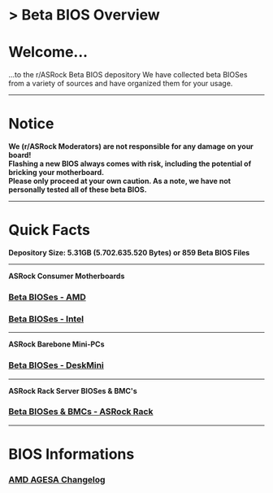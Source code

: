 # > Beta BIOS Overview

# **Welcome...**  
...to the r/ASRock Beta BIOS depository
We have collected beta BIOSes from a variety of sources and have organized them for your usage.  
***

# Notice
**We (r/ASRock Moderators) are not responsible for any damage on your board!  
Flashing a new BIOS always comes with risk, including the potential of bricking your motherboard.  
Please only proceed at your own caution. As a note, we have not personally tested all of these beta BIOS.**
<hr>

# Quick Facts  
**Depository Size: 5.31GB (5.702.635.520 Bytes) or 859 Beta BIOS Files**
***

**ASRock Consumer Motherboards**  
### [Beta BIOSes - AMD](beta_bios_amd)  
### [Beta BIOSes - Intel](beta_bios_intel)
***

**ASRock Barebone Mini-PCs**  
### [Beta BIOSes - DeskMini](beta_bios_deskmini)
***

**ASRock Rack Server BIOSes & BMC's**  
### [Beta BIOSes & BMCs - ASRock Rack](beta_bios_rack)
***

# BIOS Informations
### [AMD AGESA Changelog](about_agesa)

